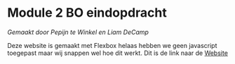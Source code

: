 # Module 2 BO eindopdracht
*Gemaakt door Pepijn te Winkel en Liam DeCamp*

Deze website is gemaakt met Flexbox helaas hebben we geen javascript toegepast maar wij snappen wel hoe dit werkt.
Dit is de link naar de [Website](https://37923.hosts2.ma-cloud.nl/Periode2BO/)

